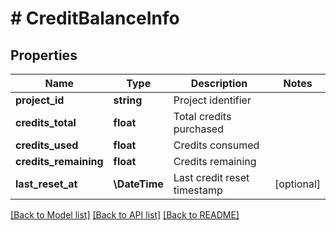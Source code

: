 # # CreditBalanceInfo

## Properties

Name | Type | Description | Notes
------------ | ------------- | ------------- | -------------
**project_id** | **string** | Project identifier |
**credits_total** | **float** | Total credits purchased |
**credits_used** | **float** | Credits consumed |
**credits_remaining** | **float** | Credits remaining |
**last_reset_at** | **\DateTime** | Last credit reset timestamp | [optional]

[[Back to Model list]](../../README.md#models) [[Back to API list]](../../README.md#endpoints) [[Back to README]](../../README.md)
